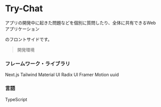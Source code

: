 # Try-Chat

アプリの開発中に起きた問題などを個別に質問したり、全体に共有できるWebアプリケーション

のフロントサイドです。


> 開発環境

### フレームワーク・ライブラリ
Next.js
Tailwind
Material UI
Radix UI
Framer Motion
uuid

### 言語
TypeScript


